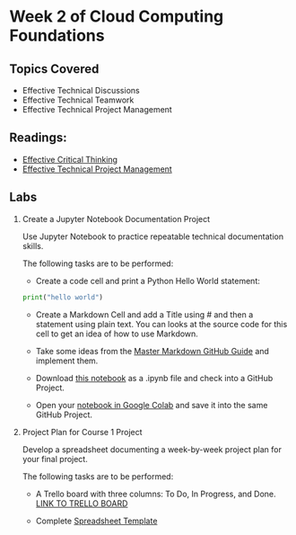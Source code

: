 # Week 2 of Cloud Computing Foundations

## Topics Covered
- Effective Technical Discussions
- Effective Technical Teamwork
- Effective Technical Project Management

## Readings:
* [Effective Critical Thinking](https://github.com/jingyiyanlol/Coursera-Cloud-Computing-Foundations/Week-2/Effective-Technical-Discussions.pdf)
* [Effective Technical Project Management](https://github.com/jingyiyanlol/Coursera-Cloud-Computing-Foundations/Week-2/Effective-Technical-Project-Management.pdf)


## Labs
1. C​reate a Jupyter Notebook Documentation Project

    U​se Jupyter Notebook to practice repeatable technical documentation skills.  

    The following tasks are to be performed:

    * Create a code cell and print a Python Hello World statement:  
    ```python
    print("hello world")
    ```

    * Create a Markdown Cell and add a Title using # and then a statement using plain text. You can looks at the source code for this cell to get an idea of how to use Markdown.

    * Take some ideas from the [Master Markdown GitHub Guide](https://docs.github.com/en/get-started/writing-on-github/getting-started-with-writing-and-formatting-on-github/basic-writing-and-formatting-syntax) and implement them.

    * Download [this notebook](https://github.com/noahgift/duke-coursera-ccf-lab1/blob/main/Practice-Markdown.ipynb) as a .ipynb file and check into a GitHub Project. 

    * Open your [notebook in Google Colab](https://github.com/noahgift/duke-coursera-ccf-lab1/blob/main/Practice_Markdown_with_colab.ipynb) and save it into the same GitHub Project. 
    
2. Project Plan for Course 1 Project

    Develop a spreadsheet documenting a week-by-week project plan for your final project.  

    The following tasks are to be performed:

    * A Trello board with three columns: To Do, In Progress, and Done. [LINK TO TRELLO BOARD](https://trello.com/b/r7kyCtzL/coursera-cloud-computing-foundations-project-1)

    * Complete [Spreadsheet Template](https://github.com/jingyiyanlol/Coursera-Cloud-Computing-Foundations/Week-2/Project-Plan-Template.xlsx)